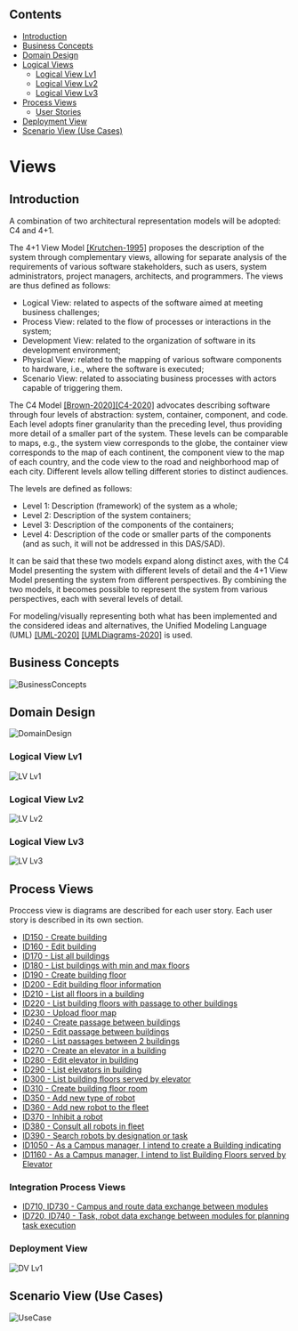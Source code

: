 ## Contents
- [Introduction](#introduction)
- [Business Concepts](#business-concepts)
- [Domain Design](#domain-design)
- [Logical Views](#logical-views)
    - [Logical View Lv1](#logical-view-lv1)
    - [Logical View Lv2](#logical-view-lv2)
    - [Logical View Lv3](#logical-view-lv3)
- [Process Views](#process-views)
    - [User Stories](#user-stories)
- [Deployment View](#deployment-view)
- [Scenario View (Use Cases)](#scenario-view-use-cases)

# Views

## Introduction
A combination of two architectural representation models will be adopted: C4 and 4+1.

The 4+1 View Model [[Krutchen-1995]](References.md#Kruchten-1995) proposes the description of the system through complementary views, allowing for separate analysis of the requirements of various software stakeholders, such as users, system administrators, project managers, architects, and programmers. The views are thus defined as follows:

- Logical View: related to aspects of the software aimed at meeting business challenges;
- Process View: related to the flow of processes or interactions in the system;
- Development View: related to the organization of software in its development environment;
- Physical View: related to the mapping of various software components to hardware, i.e., where the software is executed;
- Scenario View: related to associating business processes with actors capable of triggering them.

The C4 Model [[Brown-2020]](References.md#Brown-2020)[[C4-2020]](References.md#C4-2020) advocates describing software through four levels of abstraction: system, container, component, and code. Each level adopts finer granularity than the preceding level, thus providing more detail of a smaller part of the system. These levels can be comparable to maps, e.g., the system view corresponds to the globe, the container view corresponds to the map of each continent, the component view to the map of each country, and the code view to the road and neighborhood map of each city. Different levels allow telling different stories to distinct audiences.

The levels are defined as follows:
- Level 1: Description (framework) of the system as a whole;
- Level 2: Description of the system containers;
- Level 3: Description of the components of the containers;
- Level 4: Description of the code or smaller parts of the components (and as such, it will not be addressed in this DAS/SAD).

It can be said that these two models expand along distinct axes, with the C4 Model presenting the system with different levels of detail and the 4+1 View Model presenting the system from different perspectives. By combining the two models, it becomes possible to represent the system from various perspectives, each with several levels of detail.

For modeling/visually representing both what has been implemented and the considered ideas and alternatives, the Unified Modeling Language (UML) [[UML-2020]](References.md#UML-2020) [[UMLDiagrams-2020]](References.md#UMLDiagrams-2020) is used.

## Business Concepts
![BusinessConcepts](diagrams/BusinessConcepts.jpg)

## Domain Design
![DomainDesign](diagrams/DM.svg)

### Logical View Lv1
![LV Lv1](diagrams/level1/Logical%20View%20Lv1.svg)

### Logical View Lv2
![LV Lv2](diagrams/level2/Logical%20View%20Lv2.svg)

### Logical View Lv3
![LV Lv3](diagrams/level3/Logical%20View%20Lv3%20(Campus%20Management).svg)

## Process Views

Proccess view is diagrams are described for each user story. Each user story is described in its own section.

* [ID150 - Create building](./US/ID-150/README.md)
* [ID160 - Edit building](./US/ID-160/README.md)
* [ID170 - List all buildings](./US/ID-170/README.md)
* [ID180 - List buildings with min and max floors](./US/ID-180/README.md)
* [ID190 - Create building floor](./US/ID-190/README.md)
* [ID200 - Edit building floor information](./US/ID-200/README.md)
* [ID210 - List all floors in a building](./US/ID-210/README.md)
* [ID220 - List building floors with passage to other buildings](./US/ID-220/README.md)
* [ID230 - Upload floor map](./US/ID-230/README.md)
* [ID240 - Create passage between buildings](./US/ID-240/README.md)
* [ID250 - Edit passage between buildings](./US/ID-250/README.md)
* [ID260 - List passages between 2 buildings](./US/ID-260/README.md)
* [ID270 - Create an elevator in a building](./US/ID-270/README.md)
* [ID280 - Edit elevator in building](./US/ID-280/README.md)
* [ID290 - List elevators in building](./US/ID-290/README.md)
* [ID300 - List building floors served by elevator](./US/ID-300/README.md)
* [ID310 - Create building floor room](./US/ID-310/README.md)
* [ID350 - Add new type of robot](./US/ID-350/README.md)
* [ID360 - Add new robot to the fleet](./US/ID-360/README.md)
* [ID370 - Inhibit a robot](./US/ID-370/README.md)
* [ID380 - Consult all robots in fleet](./US/ID-380/README.md)
* [ID390 - Search robots by designation or task](./US/ID-390/README.md)
* [ID1050 - As a Campus manager, I intend to create a Building indicating](./US/ID-1050/README.md)
* [ID1160 - As a Campus manager, I intend to list Building Floors served by Elevator](./US/ID-1160/README.md)

### Integration Process Views

* [ID710, ID730 - Campus and route data exchange between modules](./US/ID-710_ID-730/README.md)
* [ID720, ID740 - Task, robot data exchange between modules for planning task execution](./US/ID-720_ID-740/README.md)

### Deployment View
![DV Lv1](diagrams/Deployment%20View.svg)

## Scenario View (Use Cases)
![UseCase](diagrams/UseCase.jpg)